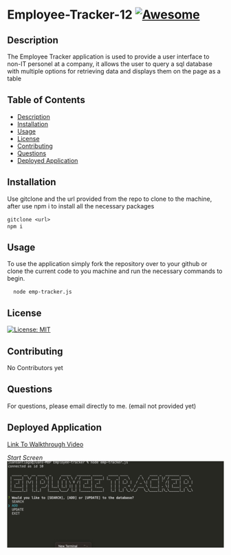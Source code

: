 # Employee-Tracker-12 [![Awesome](https://cdn.rawgit.com/sindresorhus/awesome/d7305f38d29fed78fa85652e3a63e154dd8e8829/media/badge.svg)](https://github.com/sindresorhus/awesome#readme)  

  ## Description  
  The Employee Tracker application is used to provide a user interface to non-IT personel at a company, it allows the user to query a sql database with multiple options for retrieving data and displays them on the page as a table 

  ## Table of Contents  
  - [Description](#description)
  - [Installation](#installation)  
  - [Usage](#usage)  
  - [License](#license)  
  - [Contributing](#contributing)  
  - [Questions](#questions) 
  - [Deployed Application](#deployed-application) 
 
  ## Installation  
  Use gitclone and the url provided from the repo to clone to the machine, after use npm i to install all the necessary packages  

  ```  
  gitclone <url>   
  npm i
  ```
  ## Usage  

  To use the application simply fork the repository over to your github or clone the current code to you machine and run the necessary commands to begin.  

  ```
    node emp-tracker.js
  ```

  ## License  
  [![License: MIT](https://img.shields.io/badge/License-MIT-yellow.svg)](https://opensource.org/licenses/MIT)

  ## Contributing  

  No Contributors yet  

  ## Questions  

  For questions, please email directly to me. (email not provided yet)   

  ## Deployed Application  

  [Link To Walkthrough Video](https://drive.google.com/file/d/1RqAUQFre8GLnhYzQZnBP4xDn5XHs8hIz/view)   
  
  *Start Screen*  
  ![](images/startScreen.png)